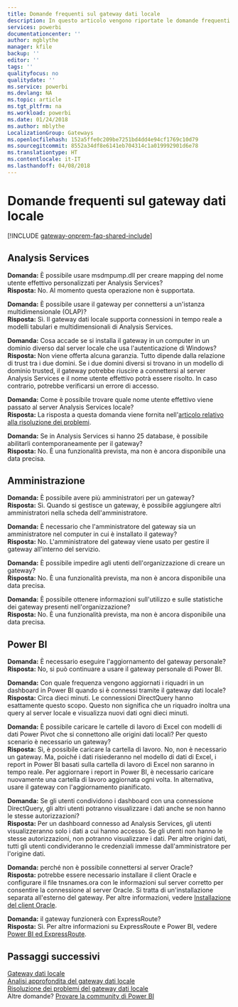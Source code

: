 ```yaml
---
title: Domande frequenti sul gateway dati locale
description: In questo articolo vengono riportate le domande frequenti sul gateway dati locale. In un'unica pagina vengono raccolte tutte le domande frequenti sul gateway.
services: powerbi
documentationcenter: ''
author: mgblythe
manager: kfile
backup: ''
editor: ''
tags: ''
qualityfocus: no
qualitydate: ''
ms.service: powerbi
ms.devlang: NA
ms.topic: article
ms.tgt_pltfrm: na
ms.workload: powerbi
ms.date: 01/24/2018
ms.author: mblythe
LocalizationGroup: Gateways
ms.openlocfilehash: 152a5ffe0c209be7251bd4dd4e94cf1769c10d79
ms.sourcegitcommit: 8552a34df8e6141eb704314c1a019992901d6e78
ms.translationtype: HT
ms.contentlocale: it-IT
ms.lasthandoff: 04/08/2018
---
```

# <a name="on-premises-data-gateway-faq"></a>Domande frequenti sul gateway dati locale
<!-- Shared FAQ shared Include -->
[!INCLUDE [gateway-onprem-faq-shared-include](./includes/gateway-onprem-faq-shared-include.md)]

## <a name="analysis-services"></a>Analysis Services
**Domanda:** È possibile usare msdmpump.dll per creare mapping del nome utente effettivo personalizzati per Analysis Services?  
**Risposta:** No. Al momento questa operazione non è supportata.

**Domanda:** È possibile usare il gateway per connettersi a un'istanza multidimensionale (OLAP)?  
**Risposta:** Sì. Il gateway dati locale supporta connessioni in tempo reale a modelli tabulari e multidimensionali di Analysis Services.

**Domanda:** Cosa accade se si installa il gateway in un computer in un dominio diverso dal server locale che usa l'autenticazione di Windows?  
**Risposta:** Non viene offerta alcuna garanzia. Tutto dipende dalla relazione di trust tra i due domini. Se i due domini diversi si trovano in un modello di dominio trusted, il gateway potrebbe riuscire a connettersi al server Analysis Services e il nome utente effettivo potrà essere risolto. In caso contrario, potrebbe verificarsi un errore di accesso.

**Domanda:** Come è possibile trovare quale nome utente effettivo viene passato al server Analysis Services locale?  
**Risposta:** La risposta a questa domanda viene fornita nell'[articolo relativo alla risoluzione dei problemi](service-gateway-onprem-tshoot.md).

**Domanda:** Se in Analysis Services si hanno 25 database, è possibile abilitarli contemporaneamente per il gateway?  
**Risposta:** No. È una funzionalità prevista, ma non è ancora disponibile una data precisa.

## <a name="administration"></a>Amministrazione
**Domanda:** È possibile avere più amministratori per un gateway?  
**Risposta:** Sì. Quando si gestisce un gateway, è possibile aggiungere altri amministratori nella scheda dell'amministratore.

**Domanda:** È necessario che l'amministratore del gateway sia un amministratore nel computer in cui è installato il gateway?  
**Risposta:** No. L'amministratore del gateway viene usato per gestire il gateway all'interno del servizio.

**Domanda:** È possibile impedire agli utenti dell'organizzazione di creare un gateway?  
**Risposta:** No. È una funzionalità prevista, ma non è ancora disponibile una data precisa.

**Domanda:** È possibile ottenere informazioni sull'utilizzo e sulle statistiche dei gateway presenti nell'organizzazione?  
**Risposta:** No. È una funzionalità prevista, ma non è ancora disponibile una data precisa.

## <a name="power-bi"></a>Power BI
**Domanda:** È necessario eseguire l'aggiornamento del gateway personale?
**Risposta:** No, si può continuare a usare il gateway personale di Power BI.

**Domanda:** Con quale frequenza vengono aggiornati i riquadri in un dashboard in Power BI quando si è connessi tramite il gateway dati locale?  
**Risposta:** Circa dieci minuti. Le connessioni DirectQuery hanno esattamente questo scopo. Questo non significa che un riquadro inoltra una query al server locale e visualizza nuovi dati ogni dieci minuti.

**Domanda:** È possibile caricare le cartelle di lavoro di Excel con modelli di dati Power Pivot che si connettono alle origini dati locali? Per questo scenario è necessario un gateway?  
**Risposta:** Sì, è possibile caricare la cartella di lavoro. No, non è necessario un gateway. Ma, poiché i dati risiederanno nel modello di dati di Excel, i report in Power BI basati sulla cartella di lavoro di Excel non saranno in tempo reale. Per aggiornare i report in Power BI, è necessario caricare nuovamente una cartella di lavoro aggiornata ogni volta. In alternativa, usare il gateway con l'aggiornamento pianificato.

**Domanda:** Se gli utenti condividono i dashboard con una connessione DirectQuery, gli altri utenti potranno visualizzare i dati anche se non hanno le stesse autorizzazioni?  
**Risposta:** Per un dashboard connesso ad Analysis Services, gli utenti visualizzeranno solo i dati a cui hanno accesso. Se gli utenti non hanno le stesse autorizzazioni, non potranno visualizzare i dati. Per altre origini dati, tutti gli utenti condivideranno le credenziali immesse dall'amministratore per l'origine dati.

**Domanda:** perché non è possibile connettersi al server Oracle?  
**Risposta:** potrebbe essere necessario installare il client Oracle e configurare il file tnsnames.ora con le informazioni sul server corretto per consentire la connessione al server Oracle. Si tratta di un'installazione separata all'esterno del gateway. Per altre informazioni, vedere [Installazione del client Oracle](service-gateway-onprem-manage-oracle.md#installing-the-oracle-client).

**Domanda:** il gateway funzionerà con ExpressRoute?  
**Risposta:** Sì. Per altre informazioni su ExpressRoute e Power BI, vedere [Power BI ed ExpressRoute](service-admin-power-bi-expressroute.md).

## <a name="next-steps"></a>Passaggi successivi
[Gateway dati locale](service-gateway-onprem.md)  
[Analisi approfondita del gateway dati locale](service-gateway-onprem-indepth.md)  
[Risoluzione dei problemi del gateway dati locale](service-gateway-onprem-tshoot.md)  
Altre domande? [Provare la community di Power BI](http://community.powerbi.com/)

